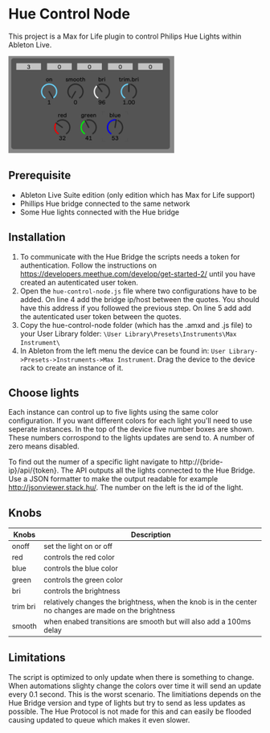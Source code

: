 # Hue Control Node

This project is a Max for Life plugin to control Philips Hue Lights within Ableton Live.

![Device screenshot](/screenshot.png)

## Prerequisite

- Ableton Live Suite edition (only edition which has Max for Life support)
- Phillips Hue bridge connected to the same network
- Some Hue lights connected with the Hue bridge

## Installation

1. To communicate with the Hue Bridge the scripts needs a token for authentication. Follow the instructions on https://developers.meethue.com/develop/get-started-2/ until you have created an autenticated user token.
2. Open the `hue-control-node.js` file where two configurations have to be added. On line 4 add the bridge ip/host between the quotes. You should have this address if you followed the previous step. On line 5 add add the autenticated user token between the quotes.
3. Copy the hue-control-node folder (which has the .amxd and .js file) to your User Library folder: `\User Library\Presets\Instruments\Max Instrument\`
4. In Ableton from the left menu the device can be found in: `User Library->Presets->Instruments->Max Instrument`. Drag the device to the device rack to create an instance of it.

## Choose lights

Each instance can control up to five lights using the same color configuration. If you want different colors for each light you'll need to use seperate instances. In the top of the device five number boxes are shown. These numbers corrospond to the lights updates are send to. A number of zero means disabled. 

To find out the numer of a specific light navigate to http://{bride-ip}/api/{token}. The API outputs all the lights connected to the Hue Bridge. Use a JSON formatter to make the output readable for example http://jsonviewer.stack.hu/. The number on the left is the id of the light.

## Knobs

| Knobs    |      Description          |
|----------|---------------------------|
| onoff    | set the light on or off   |
| red      | controls the red color    |
| blue     | controls the blue color   |
| green    | controls the green color  |
| bri      | controls the brightness   |
| trim bri | relatively changes the brightness, when the knob is in the center no changes are made on the brightness |
| smooth   | when enabed transitions are smooth but will also add a 100ms delay   |

## Limitations

The script is optimized to only update when there is something to change. When automations slighty change the colors over time it will send an update every 0.1 second. This is the worst scenario. The limitiations depends on the Hue Bridge version and type of lights but try to send as less updates as possible. The Hue Protocol is not made for this and can easily be flooded causing updated to queue which makes it even slower.